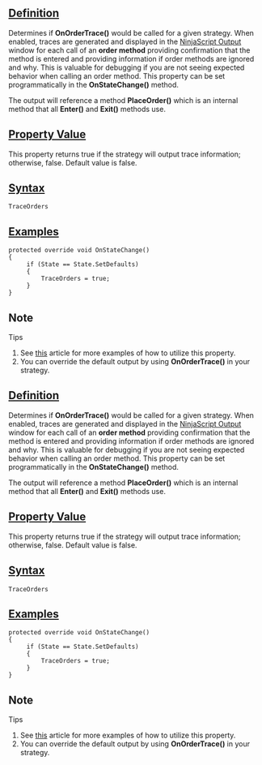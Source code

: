 ## [Definition](https://developer.ninjatrader.com/docs/desktop/traceorders\#definition)

Determines if **OnOrderTrace()** would be called for a given strategy. When enabled, traces are generated and displayed in the [NinjaScript Output](https://ninjatrader.com/support/helpGuides/nt8/?output.htm) window for each call of an **order method** providing confirmation that the method is entered and providing information if order methods are ignored and why. This is valuable for debugging if you are not seeing expected behavior when calling an order method. This property can be set programmatically in the **OnStateChange()** method.

The output will reference a method **PlaceOrder()** which is an internal method that all **Enter()** and **Exit()** methods use.

## [Property Value](https://developer.ninjatrader.com/docs/desktop/traceorders\#property-value)

This property returns true if the strategy will output trace information; otherwise, false. Default value is false.

## [Syntax](https://developer.ninjatrader.com/docs/desktop/traceorders\#syntax)

`TraceOrders`

## [Examples](https://developer.ninjatrader.com/docs/desktop/traceorders\#examples)

```jsx-150469391 csharp
protected override void OnStateChange()
{
     if (State == State.SetDefaults)
     {
         TraceOrders = true;
     }
}

```

## Note

Tips

1. See [this](https://developer.ninjatrader.com/docs/desktop/traceorders2) article for more examples of how to utilize this property.
2. You can override the default output by using **OnOrderTrace()** in your strategy.

## [Definition](https://developer.ninjatrader.com/docs/desktop/traceorders\#definition)

Determines if **OnOrderTrace()** would be called for a given strategy. When enabled, traces are generated and displayed in the [NinjaScript Output](https://ninjatrader.com/support/helpGuides/nt8/?output.htm) window for each call of an **order method** providing confirmation that the method is entered and providing information if order methods are ignored and why. This is valuable for debugging if you are not seeing expected behavior when calling an order method. This property can be set programmatically in the **OnStateChange()** method.

The output will reference a method **PlaceOrder()** which is an internal method that all **Enter()** and **Exit()** methods use.

## [Property Value](https://developer.ninjatrader.com/docs/desktop/traceorders\#property-value)

This property returns true if the strategy will output trace information; otherwise, false. Default value is false.

## [Syntax](https://developer.ninjatrader.com/docs/desktop/traceorders\#syntax)

`TraceOrders`

## [Examples](https://developer.ninjatrader.com/docs/desktop/traceorders\#examples)

```jsx-150469391 csharp
protected override void OnStateChange()
{
     if (State == State.SetDefaults)
     {
         TraceOrders = true;
     }
}

```

## Note

Tips

1. See [this](https://developer.ninjatrader.com/docs/desktop/traceorders2) article for more examples of how to utilize this property.
2. You can override the default output by using **OnOrderTrace()** in your strategy.